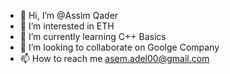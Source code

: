 - 👋 Hi, I’m @Assim Qader
- 👀 I’m interested in ETH
- 🌱 I’m currently learning C++ Basics
- 💞️ I’m looking to collaborate on Goolge Company
- 📫 How to reach me asem.adel00@gmail.com

<!---
AssimQader/AssimQader is a ✨ special ✨ repository because its `README.md` (this file) appears on your GitHub profile.
You can click the Preview link to take a look at your changes.
--->
